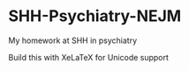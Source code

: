 SHH-Psychiatry-NEJM
===================
My homework at SHH in psychiatry

Build this with XeLaTeX for Unicode support
